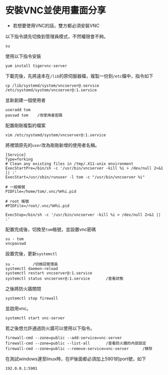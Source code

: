 # 安裝VNC並使用畫面分享

* 若想要使用VNC的話，雙方都必須安裝VNC

以下指令請先切換到管理員模式，不然權限會不夠。

    su

使用以下指令安裝

    yum install tigervnc-server

下載完後，先將遠本在`/lib`的原伺服器檔，複製一份到`/etc`檔中，指令如下

    cp /lib/systemd/system/vncserver@.service /etc/systemd/system/vncserver@:1.service

並新創建一個使用者

    useradd tom
    passwd tom    /改使用者密碼

配置剛剛複製的檔案

    vim /etc/systemd/system/vncserver@:1.service

將裡頭原先的`user`改為剛剛新增的使用者名稱。

    [Service]
    Type=forking
    # Clean any existing files in /tmp/.X11-unix environment
    ExecStartPre=/bin/sh -c '/usr/bin/vncserver -kill %i > /dev/null 2>&1 || :'
    ExecStart=/usr/sbin/runuser -l tom -c "/usr/bin/vncserver %i"

    # 一般帳號
    PIDFile=/home/tom/.vnc/%H%i.pid

    # root 帳號
    #PIDFile=/root/.vnc/%H%i.pid

    ExecStop=/bin/sh -c '/usr/bin/vncserver -kill %i > /dev/null 2>&1 || :'

配置完成後，切換至`tom`帳號，並設置vnc密碼

    su - tom
    vncpasswd

設置完後，更新`systemctl`

    su -        /切換回管理員
    systemctl daemon-reload
    systemctl restart vncserver@:1.service
    systemctl status vncserver@:1.service       /查看狀態

之後將防火牆關閉

    systemctl stop firewall
    
並啟用vnc。

    systemctl start vnc-server

若之後想允許通過防火牆可以使用以下指令。

    firewall-cmd --zone=public --add-service=vnc-server
    firewall-cmd --zone=public --list-all       /查看防火牆的內部設定
    firewall-cmd --zone=public --remove-service=vnc-server      /移除

在測試windows連至linux時，在IP後面都必須加上5901的port號，如下

    192.0.0.1:5901